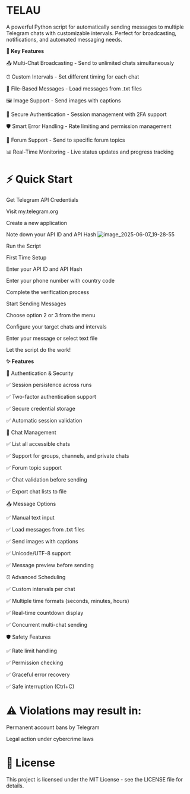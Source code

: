 # TELAU
A powerful Python script for automatically sending messages to multiple Telegram chats with customizable intervals. Perfect for broadcasting, notifications, and automated messaging needs.

**🌟 Key Features**

📤 Multi-Chat Broadcasting - Send to unlimited chats simultaneously

⏰ Custom Intervals - Set different timing for each chat

📁 File-Based Messages - Load messages from .txt files

🖼️ Image Support - Send images with captions

🔐 Secure Authentication - Session management with 2FA support

🛡️ Smart Error Handling - Rate limiting and permission management

🎯 Forum Support - Send to specific forum topics

📊 Real-Time Monitoring - Live status updates and progress tracking

# ⚡ Quick Start

Get Telegram API Credentials

Visit my.telegram.org

Create a new application

Note down your API ID and API Hash
![image_2025-06-07_19-28-55](https://github.com/user-attachments/assets/4caf747d-d11a-4d7f-91bb-7a0ad3bbbbf5)

Run the Script

First Time Setup

Enter your API ID and API Hash

Enter your phone number with country code

Complete the verification process


Start Sending Messages

Choose option 2 or 3 from the menu

Configure your target chats and intervals

Enter your message or select text file

Let the script do the work!



**✨ Features**

🔐 Authentication & Security

✅ Session persistence across runs

✅ Two-factor authentication support

✅ Secure credential storage

✅ Automatic session validation

💬 Chat Management

✅ List all accessible chats

✅ Support for groups, channels, and private chats

✅ Forum topic support

✅ Chat validation before sending

✅ Export chat lists to file

📤 Message Options

✅ Manual text input

✅ Load messages from .txt files

✅ Send images with captions

✅ Unicode/UTF-8 support

✅ Message preview before sending

⏰ Advanced Scheduling

✅ Custom intervals per chat

✅ Multiple time formats (seconds, minutes, hours)

✅ Real-time countdown display

✅ Concurrent multi-chat sending

🛡️ Safety Features

✅ Rate limit handling

✅ Permission checking

✅ Graceful error recovery

✅ Safe interruption (Ctrl+C)

# ⚠️ Violations may result in:

Permanent account bans by Telegram

Legal action under cybercrime laws

# 📜 License
This project is licensed under the MIT License - see the LICENSE file for details.


